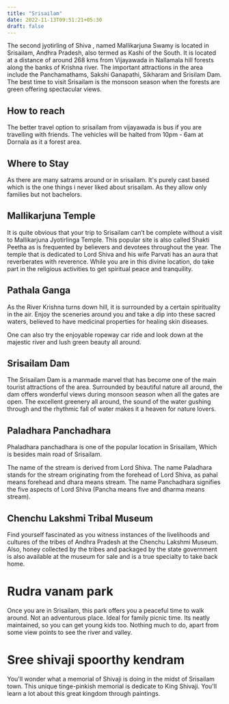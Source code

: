 ```yaml
---
title: "Srisailam"
date: 2022-11-13T09:51:21+05:30
draft: false
---
```


The second jyotirling of Shiva , named Mallikarjuna Swamy is located in Srisailam, Andhra Pradesh, also termed as Kashi of the South. It is located at a distance of around 268 kms from Vijayawada in Nallamala hill forests along the banks of Krishna river. The important attractions in the area include the Panchamathams, Sakshi Ganapathi, Sikharam and Srisilam Dam. The best time to visit Srisailam is the monsoon season when the forests are green offering spectacular views.

## How to reach

The better travel option to srisailam from vijayawada is bus if you are travelling with friends.
The vehicles will be halted from 10pm - 6am at Dornala as it a forest area.

## Where to Stay

As there are many satrams around or in srisailam. It's purely cast based which is the one things i never liked about srisailam. As they allow only families but not bachelors.

## Mallikarjuna Temple

It is quite obvious that your trip to Srisailam can’t be complete without a visit to Mallikarjuna Jyotirlinga Temple. This popular site is also called Shakti Peetha as is frequented by believers and devotees throughout the year. The temple that is dedicated to Lord Shiva and his wife Parvati has an aura that reverberates with reverence. While you are in this divine location, do take part in the religious activities to get spiritual peace and tranquility. 

## Pathala Ganga

As the River Krishna turns down hill, it is surrounded by a certain spirituality in the air. Enjoy the sceneries around you and take a dip into these sacred waters, believed to have medicinal properties for healing skin diseases.

One can also try the enjoyable ropeway car ride and look down at the majestic river and lush green beauty all around.

## Srisailam Dam 

The Srisailam Dam is a manmade marvel that has become one of the main tourist attractions of the area. Surrounded by beautiful nature all around, the dam offers wonderful views during monsoon season when all the gates are open. The excellent greenery all around, the sound of the water gushing through and the rhythmic fall of water makes it a heaven for nature lovers.

## Paladhara Panchadhara

Phaladhara panchadhara is one of the popular location in Srisailam, Which is besides main road of Srisailam.

The name of the stream is derived from Lord Shiva. The name Paladhara stands for the stream originating from the forehead of Lord Shiva, as pahal means forehead and dhara means stream. The name Panchadhara signifies the five aspects of Lord Shiva (Pancha means five and dharma means stream).

## Chenchu Lakshmi Tribal Museum

Find yourself fascinated as you witness instances of the livelihoods and cultures of the tribes of Andhra Pradesh at the Chenchu Lakshmi Museum. Also, honey collected by the tribes and packaged by the state government is also available at the museum for sale and is a true specialty to take back home.

# Rudra vanam park 

Once you are in Srisailam, this park offers you a peaceful time to walk around. Not an adventurous place. Ideal for family picnic time. Its neatly maintained, so you can get young kids too.
Nothing much to do, apart from some view points to see the river and valley.

# Sree shivaji spoorthy kendram

You'll wonder what a memorial of Shivaji is doing in the midst of Srisailam town. This unique tinge-pinkish memorial is dedicate to King Shivaji. You'll learn a lot about this great kingdom through paintings.